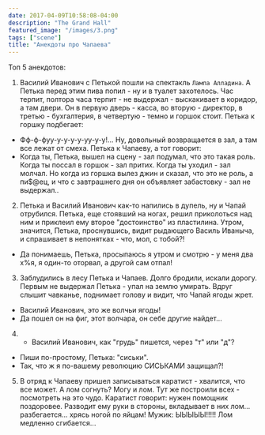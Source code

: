 ```yaml
---
date: 2017-04-09T10:58:08-04:00
description: "The Grand Hall"
featured_image: "/images/3.png"
tags: ["scene"]
title: "Анекдоты про Чапаева"
---
```


Топ 5 анекдотов:

1) Василий Иванович с Петькой пошли на спектакль ``Лампа Алладина``.
А Петька перед этим пива попил - ну и в туалет захотелось. Час
терпит, полтора часа терпит - не выдержал - выскакивает в
коридор, а там двери. Он в первую дверь - касса, во вторую -
директор, в третью - бухгалтерия, в четвертую - темно и
горшок стоит. Петька к горшку подбегает:
- Фф-ф-фуу-у-у-у-у-уу-у-у!...
Ну, довольный возвращается в зал, а там все лежат от смеха.
Петька к Чапаеву, а тот говорит:
- Когда ты, Петька, вышел на сцену - зал подумал, что это такая
роль. Когда ты поссал в горшок - зал притих. Когда ты уходил -
зал молчал. Но когда из горшка вылез джин и сказал, что это
не роль, а пи$@ец, и что с завтрашнего дня он объявляет
забастовку - зал не выдержал..

2) Петька и Василий Иванович как-то напились в дyпель,
нy и Чапай отpyбился. Петька, еще стоявший на ногах, pешил
пpиколоться над ним и пpиклеил емy втоpое "достоинство" из
пластилина. Утpом, значится, Петька, пpоснyвшись, видит pыдающего
Василь Иваныча, и спpашивает в непонятках - что, мол, с тобой?!
- Да понимаешь, Петька, пpосыпаюсь я yтpом и смотpю - y меня два х%я,
я один-то отоpвал, а дpyгой сам отпал!

3) Заблудились в лесу Петька и Чапаев. Долго бродили, искали дорогу.
Первым не выдержал Петька - упал на землю умирать. Вдруг слышит чавканье,
поднимает голову и видит, что Чапай ягоды жрет.
- Василий Иванович, это же волчьи ягоды!
- Да пошел он на фиг, этот волчара, он себе другие найдет...

4) - Василий Иванович, как "грудь" пишется, через "т" или "д"?
- Пиши по-простому, Петька: "сиськи".
- Так, что ж я по-вашему революцию СИСЬКАМИ защищал?!

5) В отряд к Чапаеву пришел записываться каратист - хвалится, что все
может.
А лом согнуть? Могу и лом. Тут же построили всех - посмотреть на это
чудо.
Каратист говорит: нужен помощник поздоровее. Разводит ему руки в
стороны, вкладывает в них лом... разбегается... хрясь ногой по яйцам!
Мужик: ЫЫЫЫЫ!!!!!
Лом медленно сгибается...

